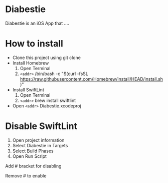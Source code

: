 # Diabestie 

Diabestie is an iOS App that ....


# How to install

- Clone this project using git clone
- Install Homebrew
    1. Open Terminal
    2. `<addr>` /bin/bash -c "$(curl -fsSL https://raw.githubusercontent.com/Homebrew/install/HEAD/install.sh)"
- Install SwiftLint
    1. Open Terminal
    2. `<addr>` brew install swiftlint
- Open  `<addr>` Diabestie.xcodeproj

# Disable SwiftLint
1. Open project information
2. Select Diabestie in Targets
3. Select Build Phases
4. Open Run Script

Add # bracket for disabling
<img src="">

Remove # to enable
<img src="">
